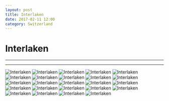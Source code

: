 ```yaml
---
layout: post
title: Interlaken
date: 2017-02-11 12:00
category: Switzerland
---
```


# Interlaken

---



---

![Interlaken](/assets/img/travel/Switzerland/Interlaken/Interlaken-1.JPG)
![Interlaken](/assets/img/travel/Switzerland/Interlaken/Interlaken-2.JPG)
![Interlaken](/assets/img/travel/Switzerland/Interlaken/Interlaken-3.JPG)
![Interlaken](/assets/img/travel/Switzerland/Interlaken/Interlaken-4.JPG)
![Interlaken](/assets/img/travel/Switzerland/Interlaken/Interlaken-5.JPG)
![Interlaken](/assets/img/travel/Switzerland/Interlaken/Interlaken-6.JPG)
![Interlaken](/assets/img/travel/Switzerland/Interlaken/Interlaken-7.JPG)
![Interlaken](/assets/img/travel/Switzerland/Interlaken/Interlaken-8.JPG)
![Interlaken](/assets/img/travel/Switzerland/Interlaken/Interlaken-9.JPG)
![Interlaken](/assets/img/travel/Switzerland/Interlaken/Interlaken-10.JPG)
![Interlaken](/assets/img/travel/Switzerland/Interlaken/Interlaken-11.JPG)
![Interlaken](/assets/img/travel/Switzerland/Interlaken/Interlaken-12.JPG)
![Interlaken](/assets/img/travel/Switzerland/Interlaken/Interlaken-13.JPG)
![Interlaken](/assets/img/travel/Switzerland/Interlaken/Interlaken-14.JPG)
![Interlaken](/assets/img/travel/Switzerland/Interlaken/Interlaken-15.JPG)
![Interlaken](/assets/img/travel/Switzerland/Interlaken/Interlaken-16.JPG)
![Interlaken](/assets/img/travel/Switzerland/Interlaken/Interlaken-17.JPG)
![Interlaken](/assets/img/travel/Switzerland/Interlaken/Interlaken-18.JPG)
![Interlaken](/assets/img/travel/Switzerland/Interlaken/Interlaken-19.JPG)
![Interlaken](/assets/img/travel/Switzerland/Interlaken/Interlaken-20.JPG)
![Interlaken](/assets/img/travel/Switzerland/Interlaken/Interlaken-21.JPG)
![Interlaken](/assets/img/travel/Switzerland/Interlaken/Interlaken-22.JPG)
![Interlaken](/assets/img/travel/Switzerland/Interlaken/Interlaken-23.JPG)
![Interlaken](/assets/img/travel/Switzerland/Interlaken/Interlaken-24.JPG)


<!--
- undisputably beautiful city sitting between two diamond green lakes, surronded my mountain ranges
- 
- hiked harder kulm, absolute blast through three feet of snow toward the top
- nutella from hostel and bread from Bern supermarket :)
- quaint city, seperated into two parts
- ice skating rink, people playing in the grassy main area
- paragliding was extremely common although costly
- hiked thorugh woods taking wrong path after bench to get to cable car
- extreme climb through snow to get to cable car, quick walk to over hang
- hostel was awesome, backpaackers hostel, free tokens for hot choclate which was delicious
- 

-->